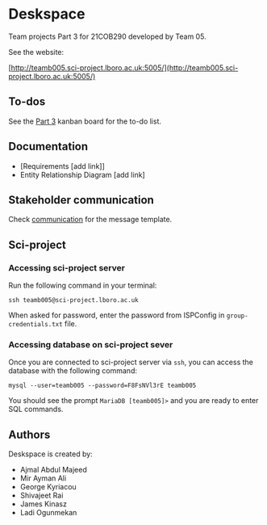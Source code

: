# Deskspace

Team projects Part 3 for 21COB290 developed by Team 05.

See the website:

[http://teamb005.sci-project.lboro.ac.uk:5005/](http://teamb005.sci-project.lboro.ac.uk:5005/)

## To-dos


See the [Part 3](https://trello.com/invite/b/Z0fkeBWg/68b4863a7bf33d2dcad40f90b5d0ae1f/main) kanban board for the to-do list.

## Documentation

- [Requirements  [add link]]
- Entity Relationship Diagram [add link]

## Stakeholder communication

Check [communication](https://github.com/aym183/21cob290-part-3-team-05-1/blob/development/communication) for the message template.

## Sci-project

### Accessing sci-project server

Run the following command in your terminal:

```
ssh teamb005@sci-project.lboro.ac.uk
```

When asked for password, enter the password from ISPConfig in `group-credentials.txt` file.

### Accessing database on sci-project sever

Once you are connected to sci-project server via `ssh`, you can access the
database with the following command:

```
mysql --user=teamb005 --password=F8FsNVl3rE teamb005
```

You should see the prompt `MariaDB [teamb005]>` and you are ready to enter SQL commands.

## Authors

Deskspace is created by:

- Ajmal Abdul Majeed
- Mir Ayman Ali
- George Kyriacou
- Shivajeet Rai
- James Kinasz
- Ladi Ogunmekan

